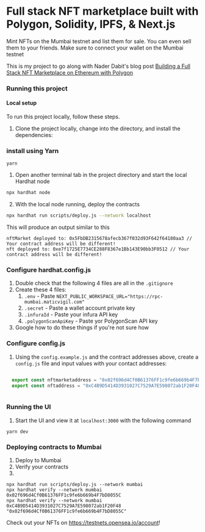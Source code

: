 # Full stack NFT marketplace built with Polygon, Solidity, IPFS, & Next.js

Mint NFTs on the Mumbai testnet and list them for sale. You can even sell them to your friends. Make sure to connect your wallet on the Mumbai testnet

This is my project to go along with Nader Dabit's blog post [Building a Full Stack NFT Marketplace on Ethereum with Polygon](https://dev.to/dabit3/building-scalable-full-stack-apps-on-ethereum-with-polygon-2cfb)

### Running this project

#### Local setup

To run this project locally, follow these steps.

1. Clone the project locally, change into the directory, and install the dependencies:

### install using Yarn
```
yarn
```

1. Open another terminal tab in the project directory and start the local Hardhat node

```sh
npx hardhat node
```

2. With the local node running, deploy the contracts

```sh
npx hardhat run scripts/deploy.js --network localhost
```

This will produce an output similar to this

```
nftMarket deployed to: 0x5FbDB2315678afecb367f032d93F642f64180aa3 // Your contract address will be different!
nft deployed to: 0xe7f1725E7734CE288F8367e1Bb143E90bb3F0512 // Your contract address will be different!
```

### Configure __hardhat.config.js__

1. Double check that the following 4 files are all in the `.gitignore`
2. Create these 4 files:
   1. `.env` - Paste `NEXT_PUBLIC_WORKSPACE_URL="https://rpc-mumbai.maticvigil.com"` 
   2. `.secret` - Paste a wallet account private key
   3. `.infuraId` - Paste your infura API key
   4. `.polygonScanApiKey` - Paste yor PolygonScan API key
3. Google how to do these things if you're not sure how
  
### Configure __config.js__

1. Using the `config.example.js` and the contract addresses above, create a `config.js` file and input values with your contact addresses:

```javascript

  export const nftmarketaddress = "0x02f696d4Cf0B61376FF1c9fe6b669b4F7bD8055C" // Your contract address will be different!
  export const nftaddress = "0xC4B9D5414D3931027C7529A7E598072ab1F20F48" // Your contract address will be different!
  
```
### Running the UI

1. Start the UI and view it at `localhost:3000` with the following command

```
yarn dev
```

### Deploying contracts to Mumbai
1. Deploy to Mumbai
2. Verify your contracts
3. 

```
npx hardhat run scripts/deploy.js --network mumbai
npx hardhat verify --network mumbai 0x02f696d4Cf0B61376FF1c9fe6b669b4F7bD8055C
npx hardhat verify --network mumbai 0xC4B9D5414D3931027C7529A7E598072ab1F20F48 "0x02f696d4Cf0B61376FF1c9fe6b669b4F7bD8055C"
```

Check out your NFTs on https://testnets.opensea.io/account!
